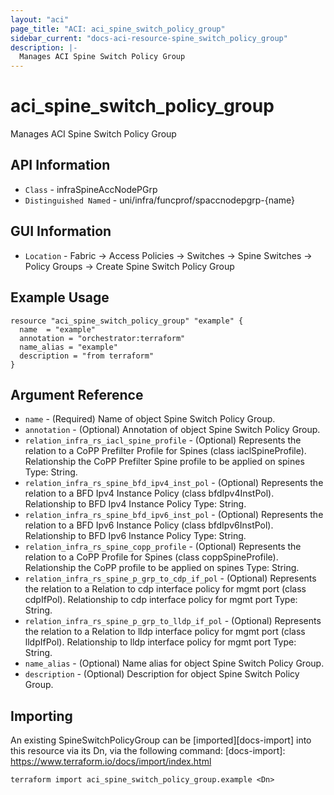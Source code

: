 ```yaml
---
layout: "aci"
page_title: "ACI: aci_spine_switch_policy_group"
sidebar_current: "docs-aci-resource-spine_switch_policy_group"
description: |-
  Manages ACI Spine Switch Policy Group
---
```


# aci_spine_switch_policy_group #
Manages ACI Spine Switch Policy Group

## API Information ##
* `Class` - infraSpineAccNodePGrp
* `Distinguished Named` - uni/infra/funcprof/spaccnodepgrp-{name}

## GUI Information ##
* `Location` - Fabric -> Access Policies -> Switches -> Spine Switches -> Policy Groups -> Create Spine Switch Policy Group


## Example Usage ##
```hcl
resource "aci_spine_switch_policy_group" "example" {
  name  = "example"
  annotation = "orchestrator:terraform"
  name_alias = "example"
  description = "from terraform"
}
```

## Argument Reference ##
* `name` - (Required) Name of object Spine Switch Policy Group.
* `annotation` - (Optional) Annotation of object Spine Switch Policy Group.
* `relation_infra_rs_iacl_spine_profile` - (Optional) Represents the relation to a CoPP Prefilter Profile for Spines (class iaclSpineProfile). Relationship the CoPP Prefilter Spine profile to be applied on spines Type: String.
* `relation_infra_rs_spine_bfd_ipv4_inst_pol` - (Optional) Represents the relation to a BFD Ipv4 Instance Policy (class bfdIpv4InstPol). Relationship to BFD Ipv4 Instance Policy Type: String.
* `relation_infra_rs_spine_bfd_ipv6_inst_pol` - (Optional) Represents the relation to a BFD Ipv6 Instance Policy (class bfdIpv6InstPol). Relationship to BFD Ipv6 Instance Policy Type: String.
* `relation_infra_rs_spine_copp_profile` - (Optional) Represents the relation to a CoPP Profile for Spines (class coppSpineProfile). Relationship the CoPP profile to be applied on spines Type: String.
* `relation_infra_rs_spine_p_grp_to_cdp_if_pol` - (Optional) Represents the relation to a Relation to cdp interface policy for mgmt port (class cdpIfPol). Relationship to cdp interface policy for mgmt port Type: String.
* `relation_infra_rs_spine_p_grp_to_lldp_if_pol` - (Optional) Represents the relation to a Relation to lldp interface policy for mgmt port (class lldpIfPol). Relationship to lldp interface policy for mgmt port Type: String.
* `name_alias` - (Optional) Name alias for object Spine Switch Policy Group. 
* `description` - (Optional) Description for object Spine Switch Policy Group.


## Importing ##

An existing SpineSwitchPolicyGroup can be [imported][docs-import] into this resource via its Dn, via the following command:
[docs-import]: https://www.terraform.io/docs/import/index.html


```
terraform import aci_spine_switch_policy_group.example <Dn>
```